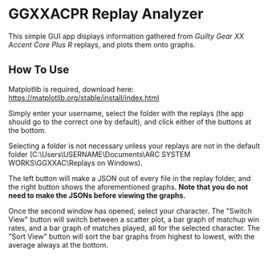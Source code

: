 # GGXXACPR Replay Analyzer

This simple GUI app displays information gathered from *Guilty Gear XX Accent Core Plus R* replays, and plots them onto graphs.

## How To Use

Matplotlib is required, download here: https://matplotlib.org/stable/install/index.html

Simply enter your username, select the folder with the replays (the app should go to the correct one by default), and click either of the buttons at the bottom.

Selecting a folder is not necessary unless your replays are not in the default folder (C:\\Users\\USERNAME\\Documents\\ARC SYSTEM WORKS\\GGXXAC\\Replays on Windows).

The left button will make a JSON out of every file in the replay folder, and the right button shows the aforementioned graphs. **Note that you do not need to make the JSONs before viewing the graphs.**

Once the second window has opened, select your character. The "Switch View" button will switch between a scatter plot, a bar graph of matchup win rates, and a bar graph of matches played, all for the selected character. The "Sort View" button will sort the bar graphs from highest to lowest, with the average always at the bottom.
